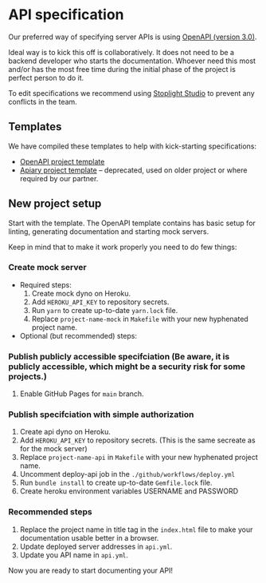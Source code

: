 # API specification

Our preferred way of specifying server APIs is using [OpenAPI (version 3.0)](https://swagger.io/specification/).

Ideal way is to kick this off is collaboratively.
It does not need to be a backend developer who starts the documentation.
Whoever need this most and/or has the most free time during the initial phase of the project is perfect person to do it.

To edit specifications we recommend using [Stoplight Studio](https://stoplight.io/studio/) to prevent any conflicts in the team.

## Templates

We have compiled these templates to help with kick-starting specifications:

- [OpenAPI project template](https://github.com/futuredapp/OpenAPI-Project-Template)
- [Apiary project template](https://github.com/futuredapp/apiary-project-template) – deprecated, used on older project or where required by our partner.

## New project setup

Start with the template.
The OpenAPI template contains has basic setup for linting, generating documentation and starting mock servers.

Keep in mind that to make it work properly you need to do few things:

### Create mock server
- Required steps:
  1. Create mock dyno on Heroku.
  2. Add `HEROKU_API_KEY` to repository secrets.
  3. Run `yarn` to create up-to-date `yarn.lock` file.
  4. Replace `project-name-mock` in `Makefile` with your new hyphenated project name.
- Optional (but recommended) steps:

### Publish publicly accessible specifciation (Be aware, it is publicly accessible, which might be a security risk for some projects.)
  1. Enable GitHub Pages for `main` branch.

### Publish specifciation with simple authorization
  1. Create api dyno on Heroku.
  2. Add `HEROKU_API_KEY` to repository secrets. (This is the same secreate as for the mock server)
  3. Replace `project-name-api` in `Makefile` with your new hyphenated project name.
  4. Uncomment deploy-api job in the `./github/workflows/deploy.yml`
  5. Run `bundle install` to create up-to-date `Gemfile.lock` file.
  6. Create heroku environment variables USERNAME and PASSWORD

### Recommended steps
  1. Replace the project name in title tag in the `index.html` file to make your documentation usable better in a browser.
  2. Update deployed server addresses in `api.yml`.
  3. Update you API name in `api.yml`.


Now you are ready to start documenting your API!
